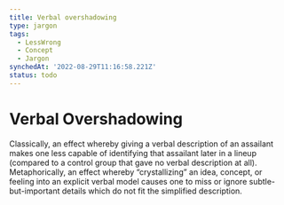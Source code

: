 ```yaml
---
title: Verbal overshadowing
type: jargon
tags:
  - LessWrong
  - Concept
  - Jargon
synchedAt: '2022-08-29T11:16:58.221Z'
status: todo
---
```


# Verbal Overshadowing

Classically, an effect whereby giving a verbal description of an assailant makes one less capable of identifying that assailant later in a lineup (compared to a control group that gave no verbal description at all). Metaphorically, an effect whereby “crystallizing” an idea, concept, or feeling into an explicit verbal model causes one to miss or ignore subtle-but-important details which do not fit the simplified description.
 
